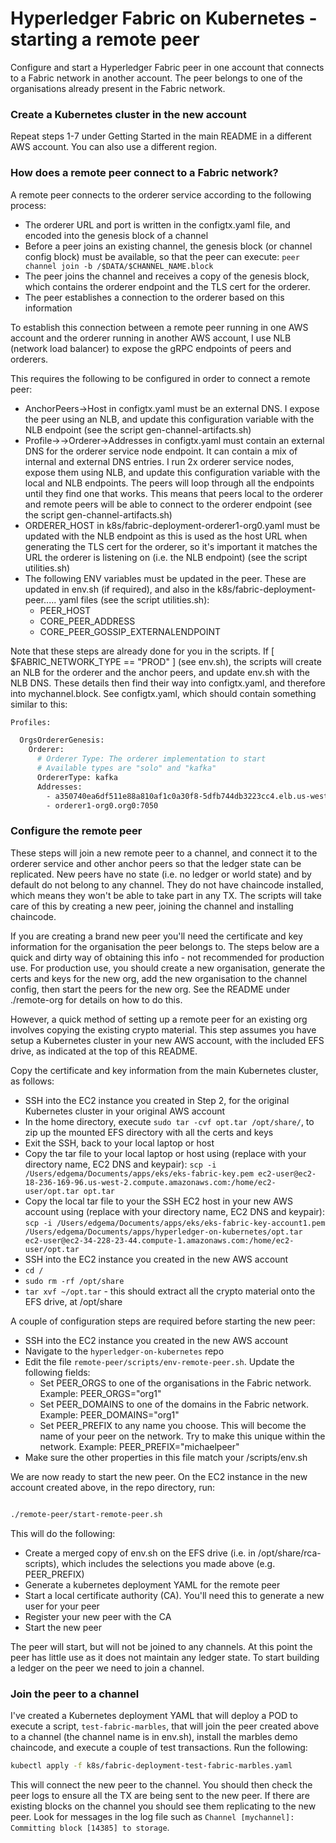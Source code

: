 # Hyperledger Fabric on Kubernetes - starting a remote peer

Configure and start a Hyperledger Fabric peer in one account that connects to a Fabric network in another account. The
peer belongs to one of the organisations already present in the Fabric network.

### Create a Kubernetes cluster in the new account
Repeat steps 1-7 under Getting Started in the main README in a different AWS account. You can also use a different region.

### How does a remote peer connect to a Fabric network?
A remote peer connects to the orderer service according to the following process:

* The orderer URL and port is written in the configtx.yaml file, and encoded into the genesis block of a channel
* Before a peer joins an existing channel, the genesis block (or channel config block) must be available, so that the peer can execute:
`peer channel join -b /$DATA/$CHANNEL_NAME.block`
* The peer joins the channel and receives a copy of the genesis block, which contains the orderer endpoint and the TLS
cert for the orderer. 
* The peer establishes a connection to the orderer based on this information

To establish this connection between a remote peer running in one AWS account and the orderer running in another AWS account,
I use NLB (network load balancer) to expose the gRPC endpoints of peers and orderers. 

This requires the following to be configured in order to connect a remote peer:

* AnchorPeers->Host in configtx.yaml must be an external DNS. I expose the peer using an NLB, and update this configuration
 variable with the NLB endpoint (see the script gen-channel-artifacts.sh)
* Profile-><profile name>->Orderer->Addresses in configtx.yaml must contain an external DNS for the orderer service node 
endpoint. It can contain a mix of internal and external DNS entries. I run 2x orderer service nodes, expose them using NLB, 
and update this configuration variable with the local and NLB endpoints. The peers will loop through all the endpoints 
until they find one that works. This means that peers local to the orderer and remote peers will be able to connect to 
the orderer endpoint (see the script gen-channel-artifacts.sh)
* ORDERER_HOST in k8s/fabric-deployment-orderer1-org0.yaml must be updated with the NLB endpoint as this is used as the
host URL when generating the TLS cert for the orderer, so it's important it matches the URL the orderer is listening on 
(i.e. the NLB endpoint) (see the script utilities.sh)
* The following ENV variables must be updated in the peer. These are updated in env.sh (if required), and also in the 
k8s/fabric-deployment-peer..... yaml files (see the script utilities.sh):
    * PEER_HOST
    * CORE_PEER_ADDRESS
    * CORE_PEER_GOSSIP_EXTERNALENDPOINT

Note that these steps are already done for you in the scripts. If [ $FABRIC_NETWORK_TYPE == "PROD" ] (see env.sh), the
scripts will create an NLB for the orderer and the anchor peers, and update env.sh with the NLB DNS. These details then 
find their way into configtx.yaml, and therefore into mychannel.block. See configtx.yaml, which should contain something 
similar to this:

```bash
Profiles:

  OrgsOrdererGenesis:
    Orderer:
      # Orderer Type: The orderer implementation to start
      # Available types are "solo" and "kafka"
      OrdererType: kafka
      Addresses:
        - a350740ea6df511e88a810af1c0a30f8-5dfb744db3223cc4.elb.us-west-2.amazonaws.com:7050
        - orderer1-org0.org0:7050
```

### Configure the remote peer
These steps will join a new remote peer to a channel, and connect it to the orderer service and other anchor peers so 
that the ledger state can be replicated. New peers have no state (i.e. no ledger or world state) and by default do not
belong to any channel. They do not have chaincode installed, which means they won't be able to take part in any TX. The
scripts will take care of this by creating a new peer, joining the channel and installing chaincode.

If you are creating a brand new peer you'll need the certificate and key information for the organisation the peer belongs
to. The steps below are a quick and dirty way of obtaining this info - not recommended for production use. For production use,
you should create a new organisation, generate the certs and keys for the new org, add the new organisation to the channel 
config, then start the peers for the new org. See the README under ./remote-org for details on how to do this.

However, a quick method of setting up a remote peer for an existing org involves copying the existing crypto material.
This step assumes you have setup a Kubernetes cluster in your new AWS account, with the included EFS drive, as indicated
at the top of this README.

Copy the certificate and key information from the main Kubernetes cluster, as follows:

* SSH into the EC2 instance you created in Step 2, for the original Kubernetes cluster in your original AWS account
* In the home directory, execute `sudo tar -cvf opt.tar /opt/share/`, to zip up the mounted EFS directory with all the certs and keys
* Exit the SSH, back to your local laptop or host
* Copy the tar file to your local laptop or host using (replace with your directory name, EC2 DNS and keypair):
 `scp -i /Users/edgema/Documents/apps/eks/eks-fabric-key.pem ec2-user@ec2-18-236-169-96.us-west-2.compute.amazonaws.com:/home/ec2-user/opt.tar opt.tar`
* Copy the local tar file to your the SSH EC2 host in your new AWS account using (replace with your directory name, EC2 DNS and keypair):
`scp -i /Users/edgema/Documents/apps/eks/eks-fabric-key-account1.pem /Users/edgema/Documents/apps/hyperledger-on-kubernetes/opt.tar  ec2-user@ec2-34-228-23-44.compute-1.amazonaws.com:/home/ec2-user/opt.tar`
* SSH into the EC2 instance you created in the new AWS account
* `cd /`
* `sudo rm -rf /opt/share`
* `tar xvf ~/opt.tar` - this should extract all the crypto material onto the EFS drive, at /opt/share

A couple of configuration steps are required before starting the new peer:

* SSH into the EC2 instance you created in the new AWS account
* Navigate to the `hyperledger-on-kubernetes` repo
* Edit the file `remote-peer/scripts/env-remote-peer.sh`. Update the following fields:
    * Set PEER_ORGS to one of the organisations in the Fabric network. Example: PEER_ORGS="org1"
    * Set PEER_DOMAINS to one of the domains in the Fabric network. Example: PEER_DOMAINS="org1"
    * Set PEER_PREFIX to any name you choose. This will become the name of your peer on the network. 
      Try to make this unique within the network. Example: PEER_PREFIX="michaelpeer"
* Make sure the other properties in this file match your /scripts/env.sh

We are now ready to start the new peer. On the EC2 instance in the new account created above, in the repo directory, run:

```bash

./remote-peer/start-remote-peer.sh
```

This will do the following:

* Create a merged copy of env.sh on the EFS drive (i.e. in /opt/share/rca-scripts), which includes the selections you
made above (e.g. PEER_PREFIX)
* Generate a kubernetes deployment YAML for the remote peer
* Start a local certificate authority (CA). You'll need this to generate a new user for your peer
* Register your new peer with the CA
* Start the new peer

The peer will start, but will not be joined to any channels. At this point the peer has little use as it does not 
maintain any ledger state. To start building a ledger on the peer we need to join a channel.

### Join the peer to a channel
I've created a Kubernetes deployment YAML that will deploy a POD to execute a script, `test-fabric-marbles`, that will
join the peer created above to a channel (the channel name is in env.sh), install the marbles demo chaincode, and 
execute a couple of test transactions. Run the following:

```bash
kubectl apply -f k8s/fabric-deployment-test-fabric-marbles.yaml
```

This will connect the new peer to the channel. You should then check the peer logs to ensure
all the TX are being sent to the new peer. If there are existing blocks on the channel you should see them
replicating to the new peer. Look for messages in the log file such as `Channel [mychannel]: Committing block [14385] to storage`.
